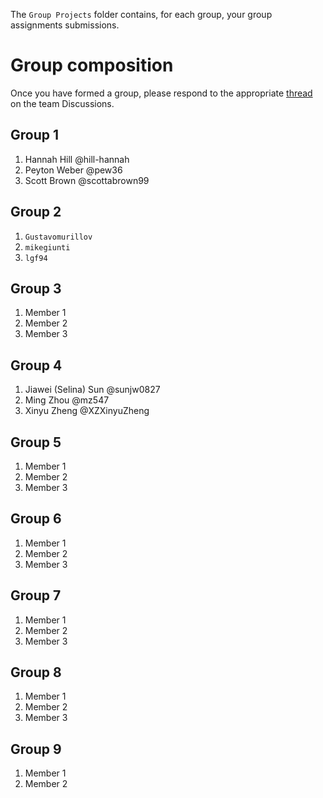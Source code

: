 
The `Group Projects` folder contains, for each group, your group assignments submissions.

# Group composition

Once you have formed a group, please respond to the appropriate [thread](https://github.com/orgs/gui2de/teams/ppol768-spring23/discussions/2) on the team Discussions. 

## Group 1
1. Hannah Hill @hill-hannah
1. Peyton Weber @pew36
1. Scott Brown @scottabrown99

## Group 2
1. `Gustavomurillov`
1. `mikegiunti`
1. `lgf94`

## Group 3
1. Member 1
1. Member 2
1. Member 3

## Group 4
1. Jiawei (Selina) Sun @sunjw0827
2. Ming Zhou @mz547
3. Xinyu Zheng @XZXinyuZheng

## Group 5
1. Member 1
1. Member 2
1. Member 3

## Group 6
1. Member 1
1. Member 2
1. Member 3

## Group 7
1. Member 1
1. Member 2
1. Member 3

## Group 8
1. Member 1
1. Member 2
1. Member 3

## Group 9
1. Member 1
1. Member 2
